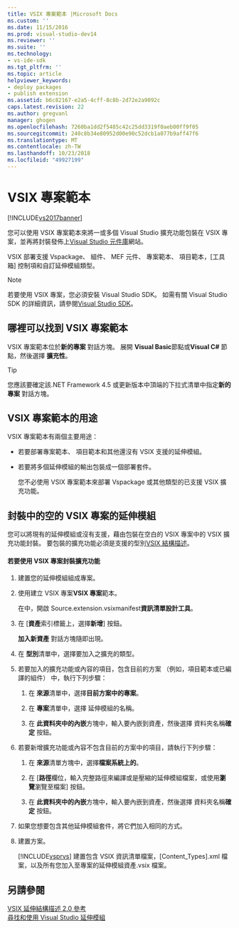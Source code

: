 ```yaml
---
title: VSIX 專案範本 |Microsoft Docs
ms.custom: ''
ms.date: 11/15/2016
ms.prod: visual-studio-dev14
ms.reviewer: ''
ms.suite: ''
ms.technology:
- vs-ide-sdk
ms.tgt_pltfrm: ''
ms.topic: article
helpviewer_keywords:
- deploy packages
- publish extension
ms.assetid: b6c82167-e2a5-4cff-8c8b-2d72e2a9092c
caps.latest.revision: 22
ms.author: gregvanl
manager: ghogen
ms.openlocfilehash: 7260ba1dd2f5485c42c25dd3319f0aeb00ff9f05
ms.sourcegitcommit: 240c8b34e80952d00e90c52dcb1a077b9aff47f6
ms.translationtype: MT
ms.contentlocale: zh-TW
ms.lasthandoff: 10/23/2018
ms.locfileid: "49927199"
---
```

# <a name="vsix-project-template"></a>VSIX 專案範本
[!INCLUDE[vs2017banner](../includes/vs2017banner.md)]

您可以使用 VSIX 專案範本來將一或多個 Visual Studio 擴充功能包裝在 VSIX 專案，並再將封裝發佈上[Visual Studio 元件庫](http://go.microsoft.com/fwlink/?LinkID=123847)網站。  
  
 VSIX 部署支援 Vspackage、 組件、 MEF 元件、 專案範本、 項目範本，[工具箱] 控制項和自訂延伸模組類型。  
  
> [!NOTE]
>  若要使用 VSIX 專案，您必須安裝 Visual Studio SDK。 如需有關 Visual Studio SDK 的詳細資訊，請參閱[Visual Studio SDK](../extensibility/visual-studio-sdk.md)。  
  
## <a name="where-to-find-the-vsix-project-template"></a>哪裡可以找到 VSIX 專案範本  
 VSIX 專案範本位於**新的專案** 對話方塊。 展開  **Visual Basic**節點或**Visual C#** 節點，然後選擇 **擴充性**。  
  
> [!TIP]
>  您應該要確定該.NET Framework 4.5 或更新版本中頂端的下拉式清單中指定**新的專案** 對話方塊。  
  
## <a name="uses-of-the-vsix-project-template"></a>VSIX 專案範本的用途  
 VSIX 專案範本有兩個主要用途：  
  
- 若要部署專案範本、 項目範本和其他還沒有 VSIX 支援的延伸模組。  
  
- 若要將多個延伸模組的輸出包裝成一個部署套件。  
  
  您不必使用 VSIX 專案範本來部署 Vspackage 或其他類型的已支援 VSIX 擴充功能。  
  
## <a name="packaging-an-extension-in-an-empty-vsix-project"></a>封裝中的空的 VSIX 專案的延伸模組  
 您可以將現有的延伸模組或沒有支援，藉由包裝在空白的 VSIX 專案中的 VSIX 擴充功能封裝。 要包裝的擴充功能必須是支援的型別[VSIX 結構描述](../extensibility/vsix-extension-schema-2-0-reference.md)。  
  
#### <a name="to-package-an-extension-by-using-a-vsix-project"></a>若要使用 VSIX 專案封裝擴充功能  
  
1.  建置您的延伸模組組成專案。  
  
2.  使用建立 VSIX 專案**VSIX 專案**範本。  
  
     在中，開啟 Source.extension.vsixmanifest**資訊清單設計工具**。  
  
3.  在 [**資產**索引標籤上，選擇**新增**] 按鈕。  
  
     **加入新資產** 對話方塊隨即出現。  
  
4.  在 **型別**清單中，選擇要加入之擴充的類型。  
  
5.  若要加入的擴充功能或內容的項目，包含目前的方案 （例如，項目範本或已編譯的組件） 中，執行下列步驟：  
  
    1.  在 **來源**清單中，選擇**目前方案中的專案**。  
  
    2.  在 **專案**清單中，選擇 延伸模組的名稱。  
  
    3.  在 **此資料夾中的內嵌**方塊中，輸入要內嵌到資產，然後選擇 資料夾名稱**確定**  按鈕。  
  
6.  若要新增擴充功能或內容不包含目前的方案中的項目，請執行下列步驟：  
  
    1.  在 **來源**清單方塊中，選擇**檔案系統上的**。  
  
    2.  在 [**路徑**欄位，輸入完整路徑來編譯或是壓縮的延伸模組檔案，或使用**瀏覽**瀏覽至檔案] 按鈕。  
  
    3.  在 **此資料夾中的內嵌**方塊中，輸入要內嵌到資產，然後選擇 資料夾名稱**確定**  按鈕。  
  
7.  如果您想要包含其他延伸模組套件，將它們加入相同的方式。  
  
8.  建置方案。  
  
     [!INCLUDE[vsprvs](../includes/vsprvs-md.md)] 建置包含 VSIX 資訊清單檔案，[Content_Types].xml 檔案，以及所有您加入至專案的延伸模組資產.vsix 檔案。  
  
## <a name="see-also"></a>另請參閱  
 [VSIX 延伸結構描述 2.0 參考](../extensibility/vsix-extension-schema-2-0-reference.md)   
 [尋找和使用 Visual Studio 延伸模組](../ide/finding-and-using-visual-studio-extensions.md)

